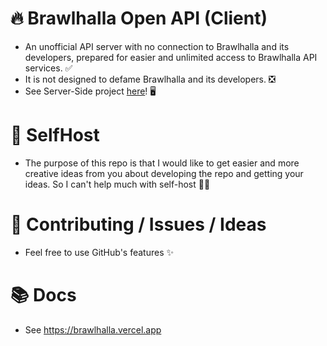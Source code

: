 # 🔥 Brawlhalla Open API (Client)

-   An unofficial API server with no connection to Brawlhalla and its developers, prepared for easier and unlimited access to Brawlhalla API services. ✅
-   It is not designed to defame Brawlhalla and its developers. ❎
-   See Server-Side project [here](https://github.com/barbarbar338/bh-open-api/)! 🖥️

# 💢 SelfHost

-   The purpose of this repo is that I would like to get easier and more creative ideas from you about developing the repo and getting your ideas. So I can't help much with self-host 🤷‍♂️

# 🔗 Contributing / Issues / Ideas

-   Feel free to use GitHub's features ✨

# 📚 Docs

-   See https://brawlhalla.vercel.app
